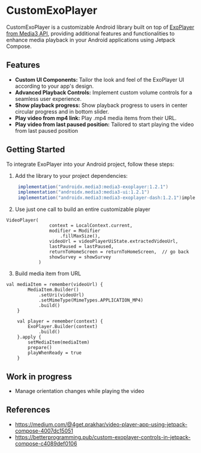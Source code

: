 # CustomExoPlayer

CustomExoPlayer is a customizable Android library built on top of [ExoPlayer from Media3 API](https://developer.android.com/media/media3/exoplayer), providing additional features and functionalities to enhance media playback in your Android applications using Jetpack Compose.

## Features

- **Custom UI Components:** Tailor the look and feel of the ExoPlayer UI according to your app's design.
- **Advanced Playback Controls:** Implement custom volume controls for a seamless user experience.
- **Show playback progress:** Show playback progress to users in center circular progress and in bottom slider.
- **Play video from mp4 link:** Play .mp4 media items from their URL.
- **Play video from last paused position:** Tailored to start playing the video from last paused position

## Getting Started

To integrate ExoPlayer into your Android project, follow these steps:

1. Add the library to your project dependencies:

   ```gradle
    implementation("androidx.media3:media3-exoplayer:1.2.1")
    implementation("androidx.media3:media3-ui:1.2.1")
    implementation("androidx.media3:media3-exoplayer-dash:1.2.1")implementation 'com.github.PriyaSindkar:CustomExoPlayer:1.0.0'

2. Use just one call to build an entire customizable player

```
VideoPlayer(
                context = LocalContext.current,
                modifier = Modifier
                    .fillMaxSize(),
                videoUrl = videoPlayerUiState.extractedVideoUrl,
                lastPaused = lastPaused,
                returnToHomeScreen = returnToHomeScreen,  // go back
                showSurvey = showSurvey
            )
```

3. Build media item from URL

```
val mediaItem = remember(videoUrl) {
        MediaItem.Builder()
            .setUri(videoUrl)
            .setMimeType(MimeTypes.APPLICATION_MP4)
            .build()
    }

    val player = remember(context) {
        ExoPlayer.Builder(context)
            .build()
    }.apply {
        setMediaItem(mediaItem)
        prepare()
        playWhenReady = true
    }
```

## Work in progress
- Manage orientation changes while playing the video

## References
- https://medium.com/@4get.prakhar/video-player-app-using-jetpack-compose-4007dc15051
- https://betterprogramming.pub/custom-exoplayer-controls-in-jetpack-compose-c4089def0106


